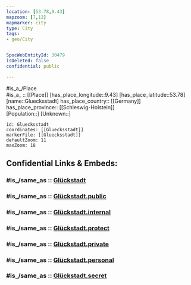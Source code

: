 ```yaml
---
location: [53.78,9.43] 
mapzoom: [7,12] 
mapmarker: city 
type: City
tags:
- geo/City


SpocWebEntityId: 30479
isDeleted: false
confidential: public

---
```

#is_a_/Place  
#is_a_ :: [[Place]] 
[has_place_longitude::9.43] 
[has_place_latitude::53.78] 
[name::Gluecksstadt] 
has_place_country:: [[Germany]]  
has_place_province:: [[Schleswig-Holstein]]  
[Population::] 
[Unknown::] 


```leaflet
id: Gluecksstadt
coordinates: [[Gluecksstadt]] 
markerFile: [[Gluecksstadt]] 
defaultZoom: 11 
maxZoom: 18
```


## Confidential Links & Embeds: 

### #is_/same_as :: [Glückstadt](/_Standards/Earth/Continent/Europe/Europe~Central/Germany/Germany~West/Schleswig-Holstein/counties~SH/Steinburg/cities~Steinburg/Glückstadt.md) 

### #is_/same_as :: [Glückstadt.public](/_public/Earth/Continent/Europe/Europe~Central/Germany/Germany~West/Schleswig-Holstein/counties~SH/Steinburg/cities~Steinburg/Glückstadt.public.md) 

### #is_/same_as :: [Glückstadt.internal](/_internal/Earth/Continent/Europe/Europe~Central/Germany/Germany~West/Schleswig-Holstein/counties~SH/Steinburg/cities~Steinburg/Glückstadt.internal.md) 

### #is_/same_as :: [Glückstadt.protect](/_protect/Earth/Continent/Europe/Europe~Central/Germany/Germany~West/Schleswig-Holstein/counties~SH/Steinburg/cities~Steinburg/Glückstadt.protect.md) 

### #is_/same_as :: [Glückstadt.private](/_private/Earth/Continent/Europe/Europe~Central/Germany/Germany~West/Schleswig-Holstein/counties~SH/Steinburg/cities~Steinburg/Glückstadt.private.md) 

### #is_/same_as :: [Glückstadt.personal](/_personal/Earth/Continent/Europe/Europe~Central/Germany/Germany~West/Schleswig-Holstein/counties~SH/Steinburg/cities~Steinburg/Glückstadt.personal.md) 

### #is_/same_as :: [Glückstadt.secret](/_secret/Earth/Continent/Europe/Europe~Central/Germany/Germany~West/Schleswig-Holstein/counties~SH/Steinburg/cities~Steinburg/Glückstadt.secret.md)

